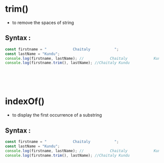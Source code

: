 # trim()

- to remove the spaces of string

## Syntax :

```js
const firstname = "            Chaitaly           ";
const lastName = "Kundu";
console.log(firstname, lastName); //            Chaitaly            Kundu
console.log(firstname.trim(), lastName); //Chaitaly Kundu
```

&nbsp;

&nbsp;

# indexOf()

- to display the first occurrence of a substring

## Syntax :

```js
const firstname = "            Chaitaly           ";
const lastName = "Kundu";
console.log(firstname, lastName); //            Chaitaly            Kundu
console.log(firstname.trim(), lastName); //Chaitaly Kundu
```

&nbsp;
&nbsp;
&nbsp;
&nbsp;
&nbsp;
&nbsp;
&nbsp;
&nbsp;
&nbsp;
&nbsp;
&nbsp;
&nbsp;
